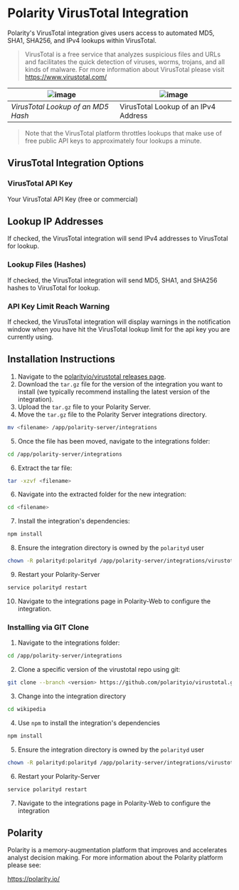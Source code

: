 # Polarity VirusTotal Integration

Polarity's VirusTotal integration gives users access to automated MD5, SHA1, SHA256, and IPv4 lookups within VirusTotal.

> VirusTotal is a free service that analyzes suspicious files and URLs and facilitates the quick detection of viruses, worms, trojans, and all kinds of malware.  For more information about VirusTotal please visit https://www.virustotal.com/

| ![image](https://cloud.githubusercontent.com/assets/306319/24308680/644b36b8-109f-11e7-929f-bbfb7a322622.png) | ![image](https://cloud.githubusercontent.com/assets/306319/24308814/de543ae0-109f-11e7-8498-f3d85d4bc093.png) |
|---|---|
|*VirusTotal Lookup of an MD5 Hash* | VirusTotal Lookup of an IPv4 Address |

> Note that the VirusTotal platform throttles lookups that make use of free public API keys to approximately four lookups a minute.

## VirusTotal Integration Options

### VirusTotal API Key

Your VirusTotal API Key (free or commercial)

## Lookup IP Addresses

If checked, the VirusTotal integration will send IPv4 addresses to VirusTotal for lookup.

### Lookup Files (Hashes)

If checked, the VirusTotal integration will send MD5, SHA1, and SHA256 hashes to VirusTotal for lookup.

### API Key Limit Reach Warning

If checked, the VirusTotal integration will display warnings in the notification window when you have hit the VirusTotal lookup limit for the api key you are currently using.

## Installation Instructions

1. Navigate to the [polarityio/virustotal releases page](https://github.com/polarityio/virustotal/releases).
2. Download the `tar.gz` file for the version of the integration you want to install (we typically recommend installing the latest version of the integration).
3. Upload the `tar.gz` file to your Polarity Server.
4. Move the `tar.gz` file to the Polarity Server integrations directory.

 ```bash
 mv <filename> /app/polarity-server/integrations
 ```

5. Once the file has been moved, navigate to the integrations folder:

 ```bash
 cd /app/polarity-server/integrations
 ```
  
6. Extract the tar file:

 ```bash
 tar -xzvf <filename>
 ```

6. Navigate into the extracted folder for the new integration:

 ```bash
cd <filename>
```

7. Install the integration's dependencies:

 ```bash
npm install
```

8. Ensure the integration directory is owned by the `polarityd` user
 
 ```bash
chown -R polarityd:polarityd /app/polarity-server/integrations/virustotal
```

9. Restart your Polarity-Server

 ```bash
service polarityd restart
```

10. Navigate to the integrations page in Polarity-Web to configure the integration.

### Installing via GIT Clone

1. Navigate to the integrations folder:

 ```bash
cd /app/polarity-server/integrations
```

2. Clone a specific version of the virustotal repo using git:

 ```bash
git clone --branch <version> https://github.com/polarityio/virustotal.git
```

3. Change into the integration directory

 ```bash
cd wikipedia
```

4. Use `npm` to install the integration's dependencies

 ```bash
npm install
```

5.  Ensure the integration directory is owned by the `polarityd` user

 ```bash
chown -R polarityd:polarityd /app/polarity-server/integrations/virustotal
```

6. Restart your Polarity-Server

 ```bash
service polarityd restart
```

7. Navigate to the integrations page in Polarity-Web to configure the integration

## Polarity

Polarity is a memory-augmentation platform that improves and accelerates analyst decision making.  For more information about the Polarity platform please see: 

https://polarity.io/
